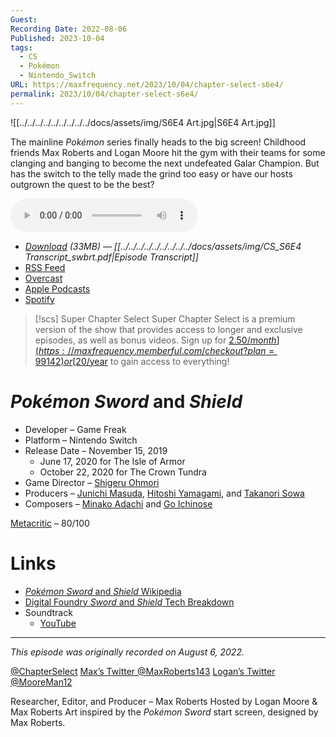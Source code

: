 ```yaml
---
Guest: 
Recording Date: 2022-08-06
Published: 2023-10-04
tags:
  - CS
  - Pokémon
  - Nintendo_Switch
URL: https://maxfrequency.net/2023/10/04/chapter-select-s6e4/
permalink: 2023/10/04/chapter-select-s6e4/
---
```

![[../../../../../../../../../docs/assets/img/S6E4 Art.jpg|S6E4 Art.jpg]]

The mainline *Pokémon* series finally heads to the big screen! Childhood friends Max Roberts and Logan Moore hit the gym with their teams for some clanging and banging to become the next undefeated Galar Champion. But has the switch to the telly made the grind too easy or have our hosts outgrown the quest to be the best?

<audio controls>
  <source src="https://traffic.libsyn.com/chapterselectpod/CS_S6E4_Final.mp3">
</audio>

- *[Download](https://traffic.libsyn.com/chapterselectpod/CS_S6E4_Final.mp3) (33MB)  — [[../../../../../../../../../docs/assets/img/CS_S6E4 Transcript_swbrt.pdf|Episode Transcript]]*
- [RSS Feed](https://chapterselectpod.libsyn.com/rss)
- [Overcast](https://overcast.fm/itunes1568777352/chapter-select)
- [Apple Podcasts](https://podcasts.apple.com/us/podcast/chapter-select/id1568777352)
- [Spotify](https://open.spotify.com/show/4f1TLZXbwtSX7uHROe9KlS)

> [!scs] Super Chapter Select
> Super Chapter Select is a premium version of the show that provides access to longer and exclusive episodes, as well as bonus videos. Sign up for [$2.50/month](https://maxfrequency.memberful.com/checkout?plan=99142) or [$20/year](https://maxfrequency.memberful.com/checkout?plan=76115) to gain access to everything!

# *Pokémon Sword* and *Shield*

- Developer – Game Freak
- Platform – Nintendo Switch
- Release Date – November 15, 2019
	- June 17, 2020 for The Isle of Armor
	- October 22, 2020 for The Crown Tundra
- Game Director – [Shigeru Ohmori](https://en.wikipedia.org/wiki/Shigeru_Ohmori)
- Producers – [Junichi Masuda](https://en.wikipedia.org/wiki/Junichi_Masuda), [Hitoshi Yamagami](https://nintendo.fandom.com/wiki/Hitoshi_Yamagami), and [Takanori Sowa](https://www.mobygames.com/person/841851/takanori-sowa/)
- Composers – [Minako Adachi](https://nintendo.fandom.com/wiki/Minako_Adachi) and [Go Ichinose](https://nintendo.fandom.com/wiki/Go_Ichinose)

[Metacritic](https://www.metacritic.com/game/switch/pokemon-sword) – 80/100
# Links

- [*Pokémon Sword* and *Shield* Wikipedia](https://en.wikipedia.org/wiki/Pokémon_Sword_and_Shield)
- [Digital Foundry *Sword* and *Shield* Tech Breakdown](https://youtu.be/czXsJwfjps8)
- Soundtrack
	- [YouTube](https://youtube.com/playlist?list=PLxdQfrU9eTcM-UoPaRH8yCyFW1BArfrs_)

---
*This episode was originally recorded on August 6, 2022.*

[@ChapterSelect](https://www.twitter.com/chapterselect)
[Max’s Twitter @MaxRoberts143](https://www.twitter.com/maxroberts143)
[Logan’s Twitter @MooreMan12](https://www.twitter.com/mooreman12)

Researcher, Editor, and Producer – Max Roberts
Hosted by Logan Moore & Max Roberts
Art inspired by the *Pokémon Sword* start screen, designed by Max Roberts.